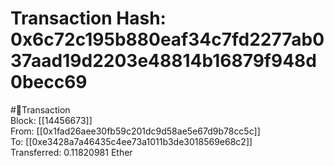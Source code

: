 
Transaction Hash: 0x6c72c195b880eaf34c7fd2277ab037aad19d2203e48814b16879f948d0becc69
====================================================================================
  
#💸Transaction  
Block: [[14456673]]  
From: [[0x1fad26aee30fb59c201dc9d58ae5e67d9b78cc5c]]  
To: [[0xe3428a7a46435c4ee73a1011b3de3018569e68c2]]  
Transferred: 0.11820981 Ether